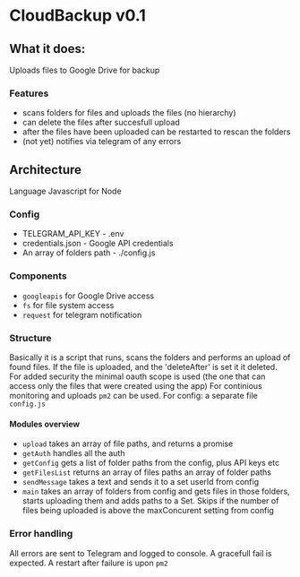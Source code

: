 # CloudBackup v0.1
## What it does:
Uploads files to Google Drive for backup

### Features
* scans folders for files and uploads the files (no hierarchy) 
* can delete the files after succesfull upload
* after the files have been uploaded can be restarted to rescan the folders
* (not yet) notifies via telegram of any errors


## Architecture
Language Javascript for Node
### Config
* TELEGRAM_API_KEY - .env
* credentials.json - Google API credentials
* An array of folders path - ./config.js

### Components
* `googleapis` for Google Drive access
* `fs` for file system access
* `request` for telegram notification 

### Structure
Basically it is a script that runs, scans the folders and performs an upload of found files.
If the file is uploaded, and the 'deleteAfter' is set it it deleted.
For added security the minimal oauth scope is used (the one that can access only the files that were created using the app)
For continious monitoring and uploads `pm2` can be used.
For config: a separate file `config.js`

#### Modules overview
* `upload` takes an array of file paths, and returns a promise
* `getAuth` handles all the auth
* `getConfig` gets a list of folder paths from the config, plus API keys etc
* `getFilesList` returns an array of files paths an array of folder paths
* `sendMessage` takes a text and sends it to a set userId from config
* `main` takes an array of folders from config and gets files in those folders, starts uploading them and adds paths to a Set. Skips if the number of files being uploaded is above the maxConcurent setting from config

### Error handling
All errors are sent to Telegram and logged to console. A gracefull fail is expected. A restart after failure is upon `pm2`
